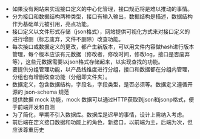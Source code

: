 - 如果没有网站来实现接口定义的中心化管理，接口规范将是难以推动的事情。
- 分为接口和数据结构两种类型，接口有输入输出，数据结构是描述，数据结构作为基础单元被引用，亮点功能。
- 接口定义以文件形式存储（json格式），网站提供可视化方式来对接口定义的进行增删（标志废弃，文件不删除）改查功能。
- 每次接口或数据定义的更改，都产生新版本，可以用文件内容做hash进行版本管理，每个版本应该有元数据（修改者，修改时间，修改log，接口是否废弃等），这些元数据需要以json格式存储起来，以实现查找的功能。
- 要提供分组管理功能，以产品线维度进行分组，接口和数据都在分组内管理，分组也有增删改查功能（分组即文件夹）。
- 数据定义，包含数据结构，字段名，字段类型，是否必须等。数据定义遵循开源的 json-schema 规范
- 提供数据 mock 功能，mock 数据可以通过HTTP获取到json和jsonp格式，便于前端开发和自测
- 为了简化，早期不引入数据库。数据库是迟早的事情，设计上需纳入考虑。
- 前后端在定义接口数据和功能上的角色，新接口，以前端为主，后端为次，但应该尊重历史
